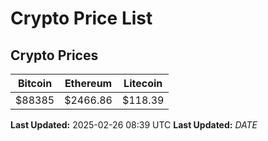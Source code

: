# Crypto Price List

## Crypto Prices
| Bitcoin | Ethereum | Litecoin |
| ------- | -------- | -------- |
| $88385 | $2466.86 | $118.39 |
**Last Updated:** 2025-02-26 08:39 UTC
**Last Updated:** $DATE$
